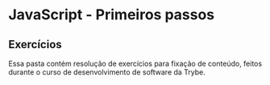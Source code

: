 JavaScript - Primeiros passos
=======

Exercícios 
-----------

Essa pasta contém resolução de exercícios para fixação de conteúdo, feitos durante o curso de desenvolvimento de software da Trybe.
